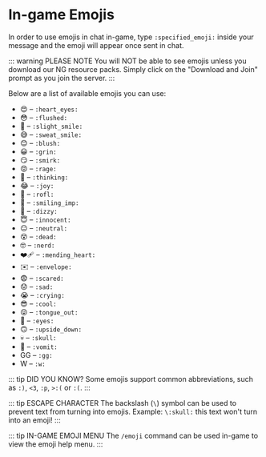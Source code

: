 # In-game Emojis

In order to use emojis in chat in-game, type `:specified_emoji:` inside your message and the emoji will appear once sent in chat.

::: warning PLEASE NOTE
You will NOT be able to see emojis unless you download our NG resource packs. Simply click on the "Download and Join" prompt as you join the server.
:::

Below are a list of available emojis you can use:

* 😍 – `:heart_eyes:`
* 😳 – `:flushed:`
* 🙂 – `:slight_smile:`
* 😅 – `:sweat_smile:`
* 😊 – `:blush:`
* 😀 – `:grin:`
* 😏 – `:smirk:`
* 😡 – `:rage:`
* 🤔 – `:thinking:`
* 😂 – `:joy:`
* 🤣 – `:rofl:`
* 👿 – `:smiling_imp:`
* 🥴 – `:dizzy:`
* 😇 – `:innocent:`
* 😐 – `:neutral:`
* 😵 – `:dead:`
* 🤓 – `:nerd:`
* ❤️‍🩹 – `:mending_heart:`
* ✉️ – `:envelope:`
* 😨 – `:scared:`
* 😟 – `:sad:`
* 😭 – `:crying:`
* 😎 – `:cool:`
* 😝 – `:tongue_out:`
* 👀 – `:eyes:`
* 🙃 – `:upside_down:`
* 💀 – `:skull:`
* 🤮 – `:vomit:`
* GG – `:gg:`
* W – `:w:`

::: tip DID YOU KNOW?
Some emojis support common abbreviations, such as `:)`, `<3`, `:p`, `>:(` or `:(`.
:::

::: tip ESCAPE CHARACTER
The backslash (`\`) symbol can be used to prevent text from turning into emojis.
Example: `\:skull:` this text won't turn into an emoji!
:::

::: tip IN-GAME EMOJI MENU
The `/emoji` command can be used in-game to view the emoji help menu.
:::
